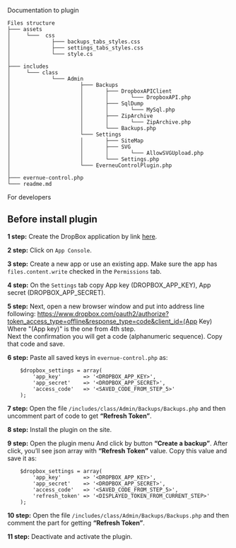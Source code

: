 Documentation to plugin

```
Files structure
├─── assets
│     └───  css
│             ├─── backups_tabs_styles.css
│             ├─── settings_tabs_styles.css
│             └─── style.cs
│
├─── includes
│     └─── class
│             └─── Admin
│                      ├─── Backups
│                      │       ├─── DropboxAPIClient
│                      │       │       └─── DropboxAPI.php
│                      │       ├─── SqlDump
│                      │       │       └─── MySql.php
│                      │       ├─── ZipArchive
│                      │       │       └─── ZipArchive.php
│                      │       └─── Backups.php
│                      └─── Settings
│                      │       ├─── SiteMap
│                      │       ├─── SVG
│                      │       │       └─── AllowSVGUpload.php
│                      │       └─── Settings.php
│                      └─── EverneuControlPlugin.php
│   
├─── evernue-control.php
└─── readme.md
```

For developers

<h2>Before install plugin</h2>

**1 step:** Create the DropBox application by link [here](https://www.dropbox.com/developers/).

**2 step:** Click on ```App Console```.

**3 step:** Create a new app or use an existing app. Make sure the app has ```files.content.write``` checked in the ```Permissions``` tab.

**4 step:** On the ```Settings``` tab copy App key (DROPBOX_APP_KEY), App secret (DROPBOX_APP_SECRET). 

**5 step:** Next, open a new browser window and put into address line following: https://www.dropbox.com/oauth2/authorize?token_access_type=offline&response_type=code&client_id=(App Key)
<br>Where "(App key)" is the one from 4th step. 
<br>Next the confirmation you will get a code (alphanumeric sequence). Copy that code and save.

**6 step:** Paste all saved keys in ```evernue-control.php``` as: 
```    
    $dropbox_settings = array(
        'app_key'       => '<DROPBOX_APP_KEY>',
        'app_secret'    => '<DROPBOX_APP_SECRET>',
        'access_code'   => '<SAVED_CODE_FROM_STEP_5>'
    );
```

**7 step:** Open the file ```/includes/class/Admin/Backups/Backups.php``` and then uncomment part of code to get <b>“Refresh Token”</b>.

**8 step:** Install the plugin on the site.

**9 step:**  Open the plugin menu
And click by button <b>“Create a backup”</b>. After click, you’ll see json array with <b>“Refresh Token”</b> value. 
Copy this value and save it as:
```    
    $dropbox_settings = array(
        'app_key'       => '<DROPBOX_APP_KEY>',
        'app_secret'    => '<DROPBOX_APP_SECRET>',
        'access_code'   => '<SAVED_CODE_FROM_STEP_5>',
        'refresh_token' => '<DISPLAYED_TOKEN_FROM_CURRENT_STEP>'
    );
```

**10 step:** Open the file ```/includes/class/Admin/Backups/Backups.php``` and then comment the part for getting <b>“Refresh Token”</b>.

**11 step:**  Deactivate and activate the plugin.
